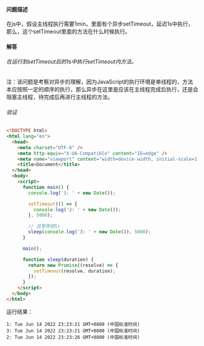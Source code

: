 #### 问题描述
在js中，假设主线程执行需要1min，里面有个异步setTimeout，延迟1s中执行，那么，这个setTimeout里面的方法在什么时候执行。

#### 解答
###### 在运行到setTimeout后的1s中执行setTimeout内方法。
注：该问题是考察对异步的理解，因为JavaScript的执行环境是单线程的，方法本应按照一定的顺序的执行，那么异步在这里是应该在主线程完成后执行，还是会阻塞主线程，待完成后再进行主线程的方法。
###### 验证
```html
<!DOCTYPE html>
<html lang="en">
  <head>
    <meta charset="UTF-8" />
    <meta http-equiv="X-UA-Compatible" content="IE=edge" />
    <meta name="viewport" content="width=device-width, initial-scale=1.0" />
    <title>Document</title>
  </head>
  <body>
    <script>
      function main() {
        console.log('1: ' + new Date());

        setTimeout(() => {
          console.log('2: ' + new Date());
        }, 5000);

        // 这里停顿5s
        sleep(console.log('3: ' + new Date()), 5000);
      }

      main();

      function sleep(duration) {
        return new Promise((resolve) => {
          setTimeout(resolve, duration);
        });
      }
    </script>
  </body>
</html>
```

运行结果：
```
1: Tue Jun 14 2022 23:23:21 GMT+0800 (中国标准时间)
3: Tue Jun 14 2022 23:23:21 GMT+0800 (中国标准时间)
2: Tue Jun 14 2022 23:23:26 GMT+0800 (中国标准时间)
```

